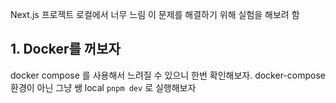 Next.js 프로젝트 로컬에서 너무 느림 이 문제를 해결하기 위해 실험을 해보려 함

## 1. Docker를 꺼보자
docker compose 를 사용해서 느려질 수 있으니 한번 확인해보자. docker-compose 환경이 아닌 그냥 쌩 local `pnpm dev` 로 실행해보자
